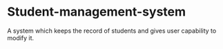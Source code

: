 # Student-management-system
A system which keeps the record of students and gives user capability to modify it.
